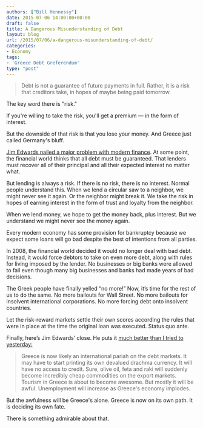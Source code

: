 ```yaml
---
authors: ["Bill Hennessy"]
date: 2015-07-06 14:00:00+00:00
draft: false
title: A Dangerous Misunderstanding of Debt
layout: blog
url: /2015/07/06/a-dangerous-misunderstanding-of-debt/
categories:
- Economy
tags:
- 'Greece Debt Greferendum'
type: "post"
---
```


> Debt is not a guarantee of future payments in full. Rather, it is a risk that creditors take, in hopes of maybe being paid tomorrow.

The key word there is "risk."

If you're willing to take the risk, you'll get a premium — in the form of interest.

But the downside of that risk is that you lose your money. And Greece just called Germany's bluff.



[Jim Edwards nailed a major problem with modern finance](https://www.businessinsider.com/greece-referendum-result-and-the-meaning-of-debt-2015-7). At some point, the financial world thinks that all debt must be guaranteed. That lenders must recover all of their principal and all their expected interest no matter what.

But lending is always a risk. If there is no risk, there is no interest. Normal people understand this. When we lend a circular saw to a neighbor, we might never see it again. Or the neighbor might break it. We take the risk in hopes of earning interest in the form of trust and loyalty from the neighbor.

When we lend money, we hope to get the money back, plus interest. But we understand we might never see the money again.

Every modern economy has some provision for bankruptcy because we expect some loans will go bad despite the best of intentions from all parties.

In 2008, the financial world decided it would no longer deal with bad debt. Instead, it would force debtors to take on even more debt, along with rules for living imposed by the lender. No businesses or big banks were allowed to fail even though many big businesses and banks had made years of bad decisions.

The Greek people have finally yelled “no more!” Now, it’s time for the rest of us to do the same. No more bailouts for Wall Street. No more bailouts for insolvent international corporations. No more forcing debt onto insolvent countries.

Let the risk-reward markets settle their own scores according the rules that were in place at the time the original loan was executed. Status quo ante.

Finally, here’s Jim Edwards’ close. He puts it [much better than I tried to yesterday:](https://hennessysview.com/2015/07/05/greece-rejects-central-banksters/)



> Greece is now likely an international pariah on the debt markets. It may have to start printing its own devalued drachma currency. It will have no access to credit. Sure, olive oil, feta and raki will suddenly become incredibly cheap commodities on the export markets. Tourism in Greece is about to become awesome. But mostly it will be awful. Unemployment will increase as Greece's economy implodes.

But the awfulness will be Greece's alone. Greece is now on its own path. It is deciding its own fate.

There is something admirable about that.
